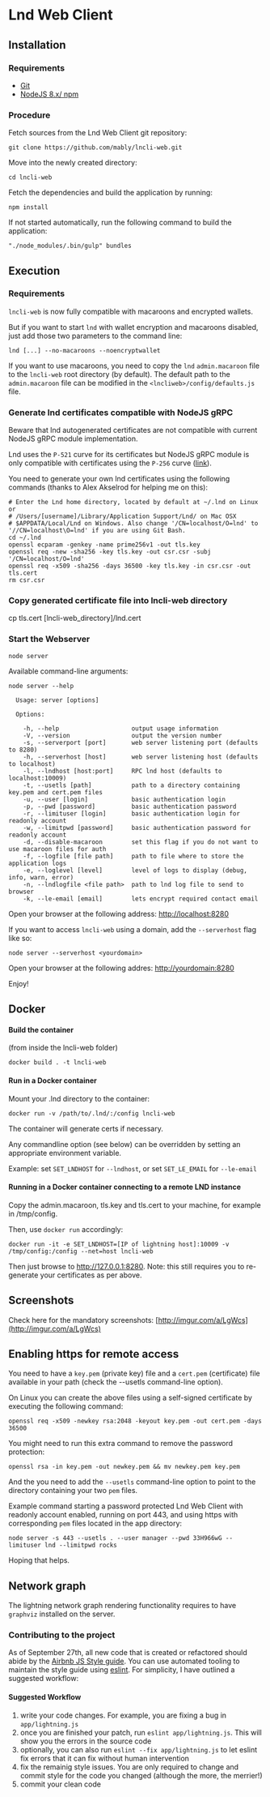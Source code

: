 # Lnd Web Client

## Installation


### Requirements

* [Git](https://git-scm.com/)
* [NodeJS 8.x/ npm](https://nodejs.org)

### Procedure

Fetch sources from the Lnd Web Client git repository:

```
git clone https://github.com/mably/lncli-web.git
```
Move into the newly created directory:

```
cd lncli-web
```

Fetch the dependencies and build the application by running:

```
npm install
```

If not started automatically, run the following command to build the application:

```
"./node_modules/.bin/gulp" bundles
```

## Execution

### Requirements

`lncli-web` is now fully compatible with macaroons and encrypted wallets.

But if you want to start `lnd` with wallet encryption and macaroons disabled, just add those two parameters to the command line:

```
lnd [...] --no-macaroons --noencryptwallet
```

If you want to use macaroons, you need to copy the `lnd` `admin.macaroon` file to the `lncli-web` root directory (by default).  The default path to the `admin.macaroon` file can be modified in the `<lncliweb>/config/defaults.js` file.

### Generate lnd certificates compatible with NodeJS gRPC

Beware that lnd autogenerated certificates are not compatible with current NodeJS gRPC module implementation.

Lnd uses the `P-521` curve for its certificates but NodeJS gRPC module is only compatible with certificates using the `P-256` curve ([link](https://github.com/grpc/grpc/issues/6722#issuecomment-320348094)).

You need to generate your own lnd certificates using the following commands (thanks to Alex Akselrod for helping me on this):

```
# Enter the Lnd home directory, located by default at ~/.lnd on Linux or
# /Users/[username]/Library/Application Support/Lnd/ on Mac OSX
# $APPDATA/Local/Lnd on Windows. Also change '/CN=localhost/O=lnd' to '//CN=localhost\O=lnd' if you are using Git Bash.
cd ~/.lnd
openssl ecparam -genkey -name prime256v1 -out tls.key
openssl req -new -sha256 -key tls.key -out csr.csr -subj '/CN=localhost/O=lnd'
openssl req -x509 -sha256 -days 36500 -key tls.key -in csr.csr -out tls.cert
rm csr.csr
```


### Copy generated certificate file into lncli-web directory

cp tls.cert [lncli-web_directory]/lnd.cert

### Start the Webserver

```
node server
```

Available command-line arguments:

```
node server --help

  Usage: server [options]

  Options:

    -h, --help                    output usage information
    -V, --version                 output the version number
    -s, --serverport [port]       web server listening port (defaults to 8280)
    -h, --serverhost [host]       web server listening host (defaults to localhost)
    -l, --lndhost [host:port]     RPC lnd host (defaults to localhost:10009)
    -t, --usetls [path]           path to a directory containing key.pem and cert.pem files
    -u, --user [login]            basic authentication login
    -p, --pwd [password]          basic authentication password
    -r, --limituser [login]       basic authentication login for readonly account
    -w, --limitpwd [password]     basic authentication password for readonly account
    -d, --disable-macaroon        set this flag if you do not want to use macaroon files for auth
    -f, --logfile [file path]     path to file where to store the application logs
    -e, --loglevel [level]        level of logs to display (debug, info, warn, error)
    -n, --lndlogfile <file path>  path to lnd log file to send to browser
    -k, --le-email [email]        lets encrypt required contact email

```

Open your browser at the following address: [http://localhost:8280](http://localhost:8280)

If you want to access `lncli-web` using a domain, add the `--serverhost` flag like so:

 ```
 node server --serverhost <yourdomain>
 ```
 Open your browser at the following addres:
 [http://yourdomain:8280](http://yourdomain:8280)

 Enjoy!


## Docker

#### Build the container
(from inside the lncli-web folder)
```
docker build . -t lncli-web
```

#### Run in a Docker container
Mount your .lnd directory to the container:

```
docker run -v /path/to/.lnd/:/config lncli-web
```

The container will generate certs if necessary.

Any commandline option (see below) can be overridden by setting an appropriate environment variable.

Example: set `SET_LNDHOST` for `--lndhost`, or set `SET_LE_EMAIL` for `--le-email`

#### Running in a Docker container connecting to a remote LND instance
Copy the admin.macaroon, tls.key and tls.cert to your machine, for example in /tmp/config.

Then, use `docker run` accordingly:
```
docker run -it -e SET_LNDHOST=[IP of lightning host]:10009 -v /tmp/config:/config --net=host lncli-web
```
Then just browse to http://127.0.0.1:8280. Note: this still requires you to re-generate your certificates as per above.

## Screenshots

Check here for the mandatory screenshots: [http://imgur.com/a/LgWcs](http://imgur.com/a/LgWcs)

## Enabling https for remote access

You need to have a `key.pem` (private key) file and a `cert.pem` (certificate) file available in your path (check the --usetls command-line option).

On Linux you can create the above files using a self-signed certificate by executing the following command:

```
openssl req -x509 -newkey rsa:2048 -keyout key.pem -out cert.pem -days 36500
```

You might need to run this extra command to remove the password protection:

```
openssl rsa -in key.pem -out newkey.pem && mv newkey.pem key.pem
```

And the you need to add the `--usetls` command-line option to point to the directory containing your two `pem` files.

Example command starting a password protected Lnd Web Client with readonly account enabled, running on port 443, and using https with corresponding `pem` files located in the app directory:

```
node server -s 443 --usetls . --user manager --pwd 33H966wG --limituser lnd --limitpwd rocks
```

Hoping that helps.

## Network graph

The lightning network graph rendering functionality requires to have `graphviz` installed on the server.


### Contributing to the project

As of September 27th, all new code that is created or refactored should abide by the [Airbnb JS Style guide](https://github.com/airbnb/javascript). You can use automated tooling to maintain the style guide using [eslint](https://eslint.org). For simplicity, I have outlined a suggested workflow:


#### Suggested Workflow

1. write your code changes. For example, you are fixing a bug in `app/lightning.js`
2. once you are finished your patch, run `eslint app/lightning.js`. This will show you the errors in the source code
3. optionally, you can also run `eslint --fix app/lightning.js` to let eslint fix errors that it can fix without human intervention
4. fix the remainig style issues. You are only required to change and commit style for the code you changed (although the more, the merrier!)
5. commit your clean code

